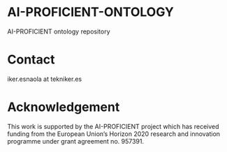 # AI-PROFICIENT-ONTOLOGY
AI-PROFICIENT ontology repository

# Contact
iker.esnaola at tekniker.es

# Acknowledgement
This work is supported by the AI-PROFICIENT project which has received funding from the European Union’s Horizon 2020 research and innovation programme under grant agreement no. 957391.